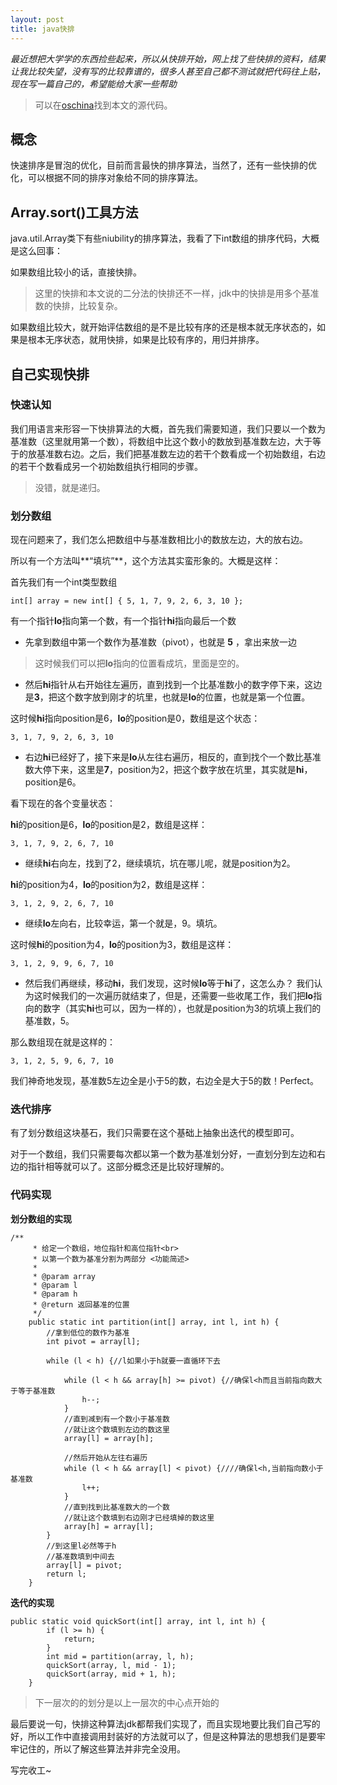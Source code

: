 ```yaml
---
layout: post
title: java快排
---
```


*最近想把大学学的东西捡些起来，所以从快排开始，网上找了些快排的资料，结果让我比较失望，没有写的比较靠谱的，很多人甚至自己都不测试就把代码往上贴，现在写一篇自己的，希望能给大家一些帮助*

> 可以在[oschina](http://git.oschina.net/cocobaby/CommonArithmetic/blob/master/%E5%BF%AB%E6%8E%92%E7%AE%97%E6%B3%95/QuickSort.java?dir=0&filepath=%E5%BF%AB%E6%8E%92%E7%AE%97%E6%B3%95%2FQuickSort.java&oid=2ff25b5adfbff36361754d62c46106afdf4be93f&sha=b8f74459958ffe13d9e909c70d393131ce69e29a)找到本文的源代码。

## 概念

快速排序是冒泡的优化，目前而言最快的排序算法，当然了，还有一些快排的优化，可以根据不同的排序对象给不同的排序算法。

## Array.sort()工具方法

java.util.Array类下有些niubility的排序算法，我看了下int数组的排序代码，大概是这么回事：

如果数组比较小的话，直接快排。

> 这里的快排和本文说的二分法的快排还不一样，jdk中的快排是用多个基准数的快排，比较复杂。

如果数组比较大，就开始评估数组的是不是比较有序的还是根本就无序状态的，如果是根本无序状态，就用快排，如果是比较有序的，用归并排序。

## 自己实现快排

### 快速认知
我们用语言来形容一下快排算法的大概，首先我们需要知道，我们只要以一个数为基准数（这里就用第一个数），将数组中比这个数小的数放到基准数左边，大于等于的放基准数右边。之后，我们把基准数左边的若干个数看成一个初始数组，右边的若干个数看成另一个初始数组执行相同的步骤。

> 没错，就是递归。

### 划分数组
现在问题来了，我们怎么把数组中与基准数相比小的数放左边，大的放右边。

所以有一个方法叫**“填坑”**，这个方法其实蛮形象的。大概是这样：

首先我们有一个int类型数组

`int[] array = new int[] { 5, 1, 7, 9, 2, 6, 3, 10 };`

有一个指针**lo**指向第一个数，有一个指针**hi**指向最后一个数

- 先拿到数组中第一个数作为基准数（pivot），也就是 **5** ，拿出来放一边

> 这时候我们可以把**lo**指向的位置看成坑，里面是空的。

- 然后**hi**指针从右开始往左遍历，直到找到一个比基准数小的数字停下来，这边是**3**，把这个数字放到刚才的坑里，也就是**lo**的位置，也就是第一个位置。

这时候**hi**指向position是6，**lo**的position是0，数组是这个状态：

`3, 1, 7, 9, 2, 6, 3, 10 `

- 右边**hi**已经好了，接下来是**lo**从左往右遍历，相反的，直到找个一个数比基准数大停下来，这里是**7**，position为2，把这个数字放在坑里，其实就是**hi**，position是6。

看下现在的各个变量状态：

**hi**的position是6，**lo**的position是2，数组是这样：

`3, 1, 7, 9, 2, 6, 7, 10 `

- 继续**hi**右向左，找到了2，继续填坑，坑在哪儿呢，就是position为2。

**hi**的position为4，**lo**的position为2，数组是这样：

`3, 1, 2, 9, 2, 6, 7, 10 `

- 继续**lo**左向右，比较幸运，第一个就是，9。填坑。

这时候**hi**的position为4，**lo**的position为3，数组是这样：

`3, 1, 2, 9, 9, 6, 7, 10 `

- 然后我们再继续，移动**hi**，我们发现，这时候**lo**等于**hi**了，这怎么办？
我们认为这时候我们的一次遍历就结束了，但是，还需要一些收尾工作，我们把**lo**指向的数字（其实**hi**也可以，因为一样的），也就是position为3的坑填上我们的基准数，5。

那么数组现在就是这样的：

`3, 1, 2, 5, 9, 6, 7, 10 `

我们神奇地发现，基准数5左边全是小于5的数，右边全是大于5的数！Perfect。

### 迭代排序

有了划分数组这块基石，我们只需要在这个基础上抽象出迭代的模型即可。

对于一个数组，我们只需要每次都以第一个数为基准划分好，一直划分到左边和右边的指针相等就可以了。这部分概念还是比较好理解的。

### 代码实现

**划分数组的实现**

```
/**
     * 给定一个数组，地位指针和高位指针<br>
     * 以第一个数为基准分割为两部分 <功能简述>
     * 
     * @param array
     * @param l
     * @param h
     * @return 返回基准的位置
     */
    public static int partition(int[] array, int l, int h) {
        //拿到低位的数作为基准
        int pivot = array[l];

        while (l < h) {//l如果小于h就要一直循环下去

            while (l < h && array[h] >= pivot) {//确保l<h而且当前指向数大于等于基准数
                h--;
            }
            //直到减到有一个数小于基准数
            //就让这个数填到左边的数这里
            array[l] = array[h];

            //然后开始从左往右遍历
            while (l < h && array[l] < pivot) {////确保l<h,当前指向数小于基准数
                l++;
            }
            //直到找到比基准数大的一个数
            //就让这个数填到右边刚才已经填掉的数这里
            array[h] = array[l];
        }
        //到这里l必然等于h
        //基准数填到中间去
        array[l] = pivot;
        return l;
    }
```

**迭代的实现**

```
public static void quickSort(int[] array, int l, int h) {
        if (l >= h) {
            return;
        }
        int mid = partition(array, l, h);
        quickSort(array, l, mid - 1);
        quickSort(array, mid + 1, h);
    }
```

> 下一层次的的划分是以上一层次的中心点开始的

最后要说一句，快排这种算法jdk都帮我们实现了，而且实现地要比我们自己写的好，所以工作中直接调用封装好的方法就可以了，但是这种算法的思想我们是要牢牢记住的，所以了解这些算法并非完全没用。

写完收工~